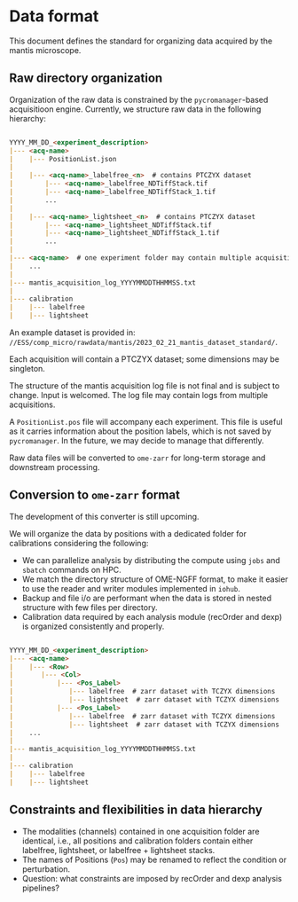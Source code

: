 
# Data format 

This document defines the standard for organizing data acquired by the mantis microscope.

## Raw directory organization 

Organization of the raw data is constrained by the `pycromanager`-based acquisitioon engine. Currently, we structure raw data in the following hierarchy:

```markdown

YYYY_MM_DD_<experiment_description>
|--- <acq-name>
|    |--- PositionList.json
|
|    |--- <acq-name>_labelfree_<n>  # contains PTCZYX dataset
|        |--- <acq-name>_labelfree_NDTiffStack.tif
|        |--- <acq-name>_labelfree_NDTiffStack_1.tif
|        ...
|
|    |--- <acq-name>_lightsheet_<n>  # contains PTCZYX dataset
|        |--- <acq-name>_lightsheet_NDTiffStack.tif
|        |--- <acq-name>_lightsheet_NDTiffStack_1.tif
|        ...
|
|--- <acq-name>  # one experiment folder may contain multiple acquisitions
|    ...
|
|--- mantis_acquisition_log_YYYYMMDDTHHMMSS.txt
|
|--- calibration
|    |--- labelfree
|    |--- lightsheet

```

An example dataset is provided in: `//ESS/comp_micro/rawdata/mantis/2023_02_21_mantis_dataset_standard/`.

Each acquisition will contain a PTCZYX dataset; some dimensions may be singleton.

The structure of the mantis acquisition log file is not final and is subject to change. Input is welcomed. The log file may contain logs from multiple acquisitions.

A `PositionList.pos` file will accompany each experiment. This file is useful as it carries information about the position labels, which is not saved by `pycromanager`. In the future, we may decide to manage that differently.

Raw data files will be converted to `ome-zarr` for long-term storage and downstream processing.

## Conversion to `ome-zarr` format

The development of this converter is still upcoming. 

We will organize the data by positions with a dedicated folder for calibrations considering the following:

* We can parallelize analysis by distributing the compute using `jobs` and `sbatch` commands on HPC.
* We match the directory structure of OME-NGFF format, to make it easier to use the reader and writer modules implemented in `iohub`.
* Backup and file i/o are performant when the data is stored in nested structure with few files per directory.
* Calibration data required by each analysis module (recOrder and dexp) is organized consistently and properly.

```markdown

YYYY_MM_DD_<experiment_description>
|--- <acq-name>
|    |--- <Row>
|       |--- <Col>
|           |--- <Pos_Label> 
|              |--- labelfree  # zarr dataset with TCZYX dimensions
|              |--- lightsheet  # zarr dataset with TCZYX dimensions
|           |--- <Pos_Label>  
|              |--- labelfree  # zarr dataset with TCZYX dimensions
|              |--- lightsheet  # zarr dataset with TCZYX dimensions
|    ...
|
|--- mantis_acquisition_log_YYYYMMDDTHHMMSS.txt
|
|--- calibration
|    |--- labelfree
|    |--- lightsheet

```

## Constraints and flexibilities in data hierarchy

* The modalities (channels) contained in one acquisition folder are identical, i.e., all positions and calibration folders contain either labelfree, lightsheet, or labelfree + lightsheet stacks.
* The names of Positions (`Pos`) may be renamed to reflect the condition or perturbation.
* Question: what constraints are imposed by recOrder and dexp analysis pipelines?